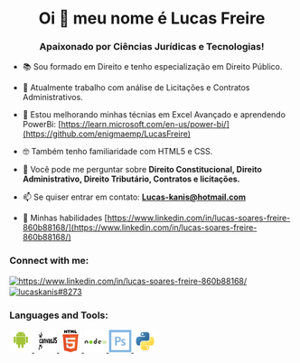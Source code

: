 
<h1 align="center">Oi 👋 meu nome é Lucas Freire</h1>
<h3 align="center">Apaixonado por Ciências Jurídicas e Tecnologias!</h3>

- 📚 Sou formado em Direito e tenho especialização em Direito Público.

- 🔭 Atualmente trabalho com análise de Licitações e Contratos Administrativos. 

- 🌱 Estou melhorando minhas técnias em Excel Avançado e aprendendo PowerBi: [https://learn.microsoft.com/en-us/power-bi/](https://github.com/enigmaemp/LucasFreire)

- 🤓 Também tenho familiaridade com HTML5 e CSS.

- 💬 Você pode me perguntar sobre **Direito Constitucional, Direito Administrativo, Direito Tributário, Contratos e licitações.**

- 📫 Se quiser entrar em contato: **Lucas-kanis@hotmail.com**

- 📄 Minhas habilidades [https://www.linkedin.com/in/lucas-soares-freire-860b88168/](https://www.linkedin.com/in/lucas-soares-freire-860b88168/)

<h3 align="left">Connect with me:</h3>
<p align="left">
<a href="https://linkedin.com/in/https://www.linkedin.com/in/lucas-soares-freire-860b88168/" target="blank"><img align="center" src="https://raw.githubusercontent.com/rahuldkjain/github-profile-readme-generator/master/src/images/icons/Social/linked-in-alt.svg" alt="https://www.linkedin.com/in/lucas-soares-freire-860b88168/" height="30" width="40" /></a>
<a href="https://discord.gg/lucaskanis#8273" target="blank"><img align="center" src="https://raw.githubusercontent.com/rahuldkjain/github-profile-readme-generator/master/src/images/icons/Social/discord.svg" alt="lucaskanis#8273" height="30" width="40" /></a>
</p>

<h3 align="left">Languages and Tools:</h3>
<p align="left"> <a href="https://developer.android.com" target="_blank" rel="noreferrer"> <img src="https://raw.githubusercontent.com/devicons/devicon/master/icons/android/android-original-wordmark.svg" alt="android" width="40" height="40"/> </a> <a href="https://canvasjs.com" target="_blank" rel="noreferrer"> <img src="https://raw.githubusercontent.com/Hardik0307/Hardik0307/master/assets/canvasjs-charts.svg" alt="canvasjs" width="40" height="40"/> </a> <a href="https://www.w3.org/html/" target="_blank" rel="noreferrer"> <img src="https://raw.githubusercontent.com/devicons/devicon/master/icons/html5/html5-original-wordmark.svg" alt="html5" width="40" height="40"/> </a> <a href="https://nodejs.org" target="_blank" rel="noreferrer"> <img src="https://raw.githubusercontent.com/devicons/devicon/master/icons/nodejs/nodejs-original-wordmark.svg" alt="nodejs" width="40" height="40"/> </a> <a href="https://www.photoshop.com/en" target="_blank" rel="noreferrer"> <img src="https://raw.githubusercontent.com/devicons/devicon/master/icons/photoshop/photoshop-line.svg" alt="photoshop" width="40" height="40"/> </a> <a href="https://www.python.org" target="_blank" rel="noreferrer"> <img src="https://raw.githubusercontent.com/devicons/devicon/master/icons/python/python-original.svg" alt="python" width="40" height="40"/> </a> </p>
